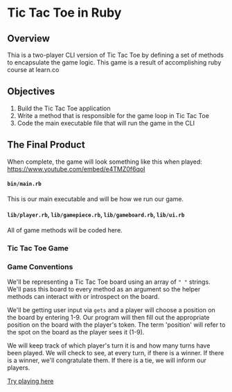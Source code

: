 # Tic Tac Toe in Ruby

## Overview

Thia is a two-player CLI version of Tic Tac Toe by defining a set of methods
to encapsulate the game logic. This game is a result of accomplishing ruby course at learn.co

## Objectives

1.  Build the Tic Tac Toe application
2.  Write a method that is responsible for the game loop in Tic Tac Toe
3.  Code the main executable file that will run the game in the CLI

## The Final Product

When complete, the game will look something like this when played: https://www.youtube.com/embed/e4TMZ0f6qoI

#### `bin/main.rb`

This is our main executable and will be how we run our game.

#### `lib/player.rb`, `lib/gamepiece.rb`, `lib/gameboard.rb`, `lib/ui.rb` 

All of game methods will be coded here.

### Tic Tac Toe Game

### Game Conventions

We'll be representing a Tic Tac Toe board using an array of `" "` strings. We'll
pass this board to every method as an argument so the helper methods can
interact with or introspect on the board.

We'll be getting user input via `gets` and a player will choose a position on
the board by entering 1-9. Our program will then fill out the appropriate
position on the board with the player's token. The term 'position' will refer to
the spot on the board as the player sees it (1-9).

We will keep track of which player's turn it is and how many turns have been
played. We will check to see, at every turn, if there is a winner. If there is a
winner, we'll congratulate them. If there is a tie, we will inform our players.

<a href="https://repl.it/@ojohnnyss/ttttest" rel="nofollow">Try playing here</a>
